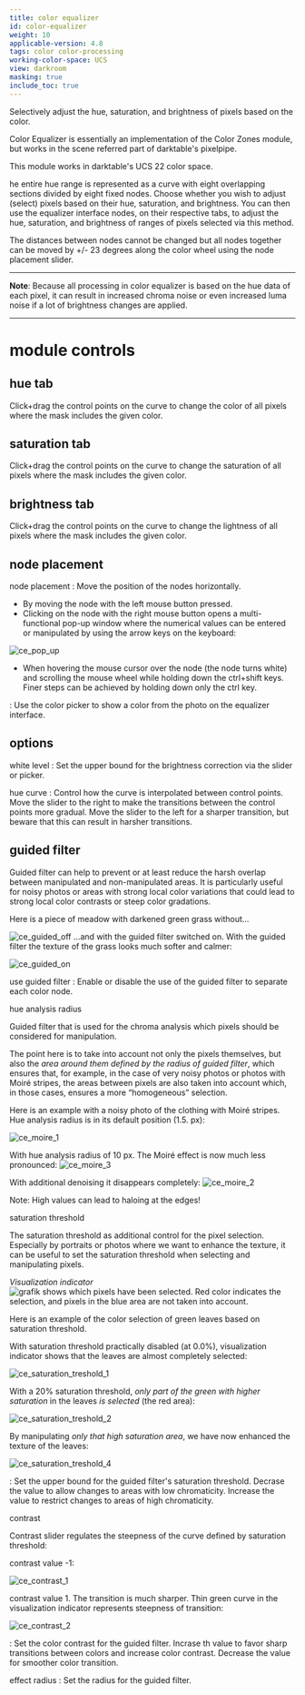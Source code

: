 ```yaml
---
title: color equalizer
id: color-equalizer
weight: 10
applicable-version: 4.8
tags: color color-processing
working-color-space: UCS
view: darkroom
masking: true
include_toc: true
---
```


Selectively adjust the hue, saturation, and brightness of pixels based on the color.

Color Equalizer is essentially an implementation of the Color Zones module, but works in the scene referred part of darktable's pixelpipe.

This module works in darktable's UCS 22 color space.

he entire hue range is represented as a curve with eight overlapping sections divided by eight fixed nodes. Choose whether you wish to adjust (select) pixels based on their hue, saturation, and brightness. You can then use the equalizer interface nodes, on their respective tabs, to adjust the hue, saturation, and brightness of ranges of pixels selected via this method.

The distances between nodes cannot be changed but all nodes together can be moved by +/- 23 degrees along the color wheel using the node placement slider.

---

**Note**: Because all processing in color  equalizer is based on the hue data of each pixel, it can result in increased chroma noise or even increased luma noise if a lot of brightness changes are applied.

---

# module controls

## hue tab

Click+drag the control points on the curve to change the color of all pixels where the mask includes the given color.

## saturation tab

Click+drag the control points on the curve to change the saturation of all pixels where the mask includes the given color.

## brightness tab

Click+drag the control points on the curve to change the lightness of all pixels where the mask includes the given color.

## node placement

node placement
: Move the position of the nodes horizontally.

-   By moving the node with the left mouse button pressed.
-   Clicking on the node with the right mouse button opens a multi-functional pop-up window where the numerical values can be entered or manipulated by using the arrow keys on the keyboard:

![ce_pop_up](https://github.com/user-attachments/assets/7a967e81-be82-4100-b60c-c76841256add)


- When hovering the mouse cursor over the node  (the node turns white) and scrolling the mouse wheel while holding down the ctrl+shift keys. Finer steps can be achieved by holding down only the ctrl key.


: Use the color picker to show a color from the photo on the equalizer interface.

## options

white level
: Set the upper bound for the brightness correction via the slider or picker.

hue curve
: Control how the curve is interpolated between control points. Move the slider to the right to make the transitions between the control points more gradual. Move the slider to the left for a sharper transition, but beware that this can result in harsher transitions.
## guided filter
Guided filter can help to prevent or at least reduce the harsh overlap between manipulated and non-manipulated areas. It is particularly useful for noisy photos or areas with strong local color variations that could lead to strong local color contrasts or steep color gradations.

Here is a piece of meadow with darkened green grass without…

![ce_guided_off](https://github.com/user-attachments/assets/6b598b31-f285-4202-ba24-257f886fd804)
...and with the guided filter switched on. With the guided filter the texture of the grass looks much softer and calmer:

![ce_guided_on](https://github.com/user-attachments/assets/cd0960ee-aa76-486e-bcf0-67827cb9ba83)


use guided filter
: Enable or disable the use of the guided filter to separate each color node.

hue analysis radius

Guided filter that is used for the chroma analysis which pixels should be considered for manipulation. 

The point here is to take into account not only the pixels themselves, but also the _area around them defined by the radius of guided filter_, which ensures that, for example, in the case of very noisy photos or photos with Moiré stripes, the areas between pixels are also taken into account which, in those cases, ensures a more “homogeneous” selection.

Here is an example with a noisy photo of the clothing with Moiré stripes. Hue analysis radius is in its default position (1.5. px):

![ce_moire_1](https://github.com/user-attachments/assets/4538532c-a646-4543-8359-0e4dc51335ce)

With hue analysis radius of 10 px. The Moiré effect is now much less pronounced:
![ce_moire_3](https://github.com/user-attachments/assets/9c7a2c64-52f1-4444-a96c-228ce1482cf1)

With additional denoising it disappears completely:
![ce_moire_2](https://github.com/user-attachments/assets/7bf83652-d970-43f9-addc-05b51fe3074c)

Note: High values can lead to haloing at the edges!


saturation threshold

The saturation threshold as additional control for the pixel selection. Especially by portraits or photos where we want to enhance the texture, it can be useful to set the saturation threshold when selecting and manipulating pixels.

_Visualization indicator_  
![grafik](https://github.com/user-attachments/assets/be6b7a37-fa9f-4f93-9af4-01c5c05f71a6)
shows which pixels have been selected. Red color indicates the selection, and pixels in the blue area are not taken into account.

Here is an example of the color selection of green leaves based on saturation threshold.

With saturation threshold practically disabled (at 0.0%), visualization indicator shows that the leaves are almost completely selected:

![ce_saturation_treshold_1](https://github.com/user-attachments/assets/92e77378-d9e7-4a8a-9590-75ebba05a9cf)

With a 20% saturation threshold, _only part of the green with higher saturation_ in the leaves _is selected_ (the red area):

![ce_saturation_treshold_2](https://github.com/user-attachments/assets/ca620d6a-2cfc-4914-9cb9-cc1c4acc1e7b)

By manipulating _only that high saturation area_, we have now enhanced the texture of the leaves:

![ce_saturation_treshold_4](https://github.com/user-attachments/assets/3a2d7560-a108-42fd-a023-e4c813b635f2)

: Set the upper bound for the guided filter's saturation threshold. Decrase the value to allow changes to areas with low chromaticity. Increase the value to restrict changes to areas of high chromaticity.

contrast

Contrast slider regulates the steepness of the curve defined by saturation threshold:

contrast value -1:

![ce_contrast_1](https://github.com/user-attachments/assets/b4883918-3132-4536-8dac-002690610b14)

contrast value 1. The transition is much sharper. Thin green curve in the visualization indicator represents steepness of transition:

![ce_contrast_2](https://github.com/user-attachments/assets/afb72f21-e7bc-4921-8de0-d6b916b14ba0)

: Set the color contrast for the guided filter. Incrase th value to favor sharp transitions between colors and increase color contrast. Decrease the value for smoother color transition.

effect radius
: Set the radius for the guided filter.

